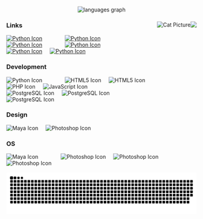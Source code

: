 ###

<div align="center">
  <img src="https://github-readme-stats.vercel.app/api/top-langs/?username=N4GR&layout=donut&disable_animations=false&theme=dark&locale=en&hide_border=true" height="200" alt="languages graph"  />
</div>

###

<img align="right" height="200" src="https://avatars.githubusercontent.com/u/107074986?v=4"  />
<img align="right" src="https://cataas.com/cat/says/N4GR?font=Impact&fontSize=30&fontColor=%23ffffff&fontBackground=none&type=square&position=center&width=200&height=200" height="200" alt="Cat Picture"/>

### Links
<div align="left">
  <a href="https://discord.gg/td2rJwcEkT"><img src="https://cdn.worldvectorlogo.com/logos/discord-11.svg" height="30" alt="Python Icon"/><a>
  <img width="12" />
    <img />
  <img width="12" />
    <img />
  <img width="12" />
  <a href="https://discord.gg/td2rJwcEkT"><img src="https://i.imgur.com/TQl3vpn.png" height="30" alt="Python Icon"/><a>
  <img width="12" />
    <img />
  <img width="12" />
    <img />
  <img width="12" />
  <a href="https://github.com/Vamptek"><img src="https://upload.wikimedia.org/wikipedia/commons/thumb/a/ae/Github-desktop-logo-symbol.svg/2048px-Github-desktop-logo-symbol.svg.png" height="30" alt="Python Icon"/><a>
  <img width="12" />
    <img />
  <img width="12" />
    <img />
  <img width="12" />
  <a href="https://vamptek.com"><img src="https://i.imgur.com/UYWhmUA.png" height="30" alt="Python Icon"/><a>
  <img width="12" />
</div>

<div align="left">
  <a href="https://ko-fi.com/n4gr_"><img src="https://cdn.prod.website-files.com/5c14e387dab576fe667689cf/64f1a9ddd0246590df69ea01_kofi_long_button_blue%25402x-p-500.png" height="30" alt="Python Icon"/><a>
  <img width="12" />
  <a href="https://paypal.me/n4gr"><img src="https://cdn.worldvectorlogo.com/logos/paypal-3.svg" height="30" alt="Python Icon"/><a>
  <img width="12" />
</div>

### Development
<div align="left">
  <img src="https://cdn.jsdelivr.net/gh/devicons/devicon@latest/icons/python/python-original.svg" height="30" alt="Python Icon"/>
  <img width="12" />
  <img />
  <img width="12" />
  <img />
  <img width="12" />
  <img src="https://cdn.jsdelivr.net/gh/devicons/devicon@latest/icons/html5/html5-original.svg" height="30" alt="HTML5 Icon"/>
  <img width="12" />
  <img src="https://cdn.jsdelivr.net/gh/devicons/devicon@latest/icons/css3/css3-original.svg" height="30" alt="HTML5 Icon"/>
  <img width="12" />
  <img src="https://cdn.jsdelivr.net/gh/devicons/devicon@latest/icons/php/php-original.svg" height="30" alt="PHP Icon"/>
  <img width="12" />
  <img src="https://cdn.jsdelivr.net/gh/devicons/devicon@latest/icons/javascript/javascript-original.svg" height="30" alt="JavaScript Icon"/>
  <img width="12" />
  <img />
  <img width="12" />
  <img />
  <img width="12" />
  <img src="https://cdn.jsdelivr.net/gh/devicons/devicon@latest/icons/postgresql/postgresql-plain.svg" height="30" alt="PostgreSQL Icon"/>
  <img width="12" />
  <img src="https://cdn.jsdelivr.net/gh/devicons/devicon@latest/icons/mysql/mysql-original.svg" height="30" alt="PostgreSQL Icon"/>
  <img width="12" />
  <img src="https://cdn.jsdelivr.net/gh/devicons/devicon@latest/icons/azure/azure-original.svg" height="30" alt="PostgreSQL Icon"/>
  <img width="12" />
</div>

### Design
<div align="left">
  <img src="https://cdn.jsdelivr.net/gh/devicons/devicon@latest/icons/maya/maya-original.svg" height="30" alt="Maya Icon"/>
  <img width="12" />
  <img src="https://cdn.jsdelivr.net/gh/devicons/devicon@latest/icons/photoshop/photoshop-original.svg" height="30" alt="Photoshop Icon"/>
  <img width="12" />
</div>

### OS
<div align="left">
  <img src="https://cdn.jsdelivr.net/gh/devicons/devicon@latest/icons/windows11/windows11-original.svg" height="30" alt="Maya Icon"/>
  <img width="12" />
  <img />
  <img width="12" />
  <img />
  <img width="12" />
  <img src="https://cdn.jsdelivr.net/gh/devicons/devicon@latest/icons/fedora/fedora-original.svg" height="30" alt="Photoshop Icon"/>
  <img width="12" />
  <img src="https://cdn.jsdelivr.net/gh/devicons/devicon@latest/icons/ubuntu/ubuntu-original.svg" height="30" alt="Photoshop Icon"/>
  <img width="12" />
  <img src="https://cdn.jsdelivr.net/gh/devicons/devicon@latest/icons/raspberrypi/raspberrypi-original.svg" height="30" alt="Photoshop Icon"/>
  <img width="12" />
</div>

<br clear="both">

<div align="center">
  <img src="https://raw.githubusercontent.com/N4GR/N4GR/output/snake.svg" alt="Snake animation" />
</div>
